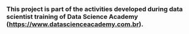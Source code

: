 ### This project is part of the activities developed during data scientist training of Data Science Academy (https://www.datascienceacademy.com.br).
